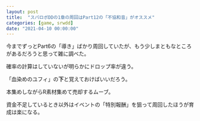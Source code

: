 ```yaml
---
layout: post
title:  "スパロボDDの1章の周回はPart12の「不協和音」がオススメ"
categories: [game, srwdd]
date: "2021-04-10 00:00:00"
---
```


今までずっとPart6の「導き」ばかり周回していたが、もう少しまともなところがあるだろうと思って雑に調べた。

確率の計算はしていないが明らかにドロップ率が違う。

「血染めのユフィ」の**下**と覚えておけばいいだろう。

本集めしながらR素材集めて売却するムーブ。

資金不足しているとき以外はイベントの「特別報酬」を狙って周回したほうが育成は楽になる。

